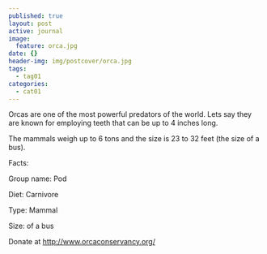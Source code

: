 ```yaml
---
published: true
layout: post
active: journal
image:
  feature: orca.jpg
date: {}
header-img: img/postcover/orca.jpg
tags:
  - tag01
categories:
  - cat01
---
```

Orcas are one of the most powerful predators of the world.  Lets say they are known for employing teeth that can be up to 4 inches long.

The mammals weigh up to 6 tons and the size is 23 to 32 feet (the size of a bus).

Facts:  

Group name: Pod

Diet: Carnivore

Type: Mammal

Size: of a bus

Donate at <http://www.orcaconservancy.org/>
